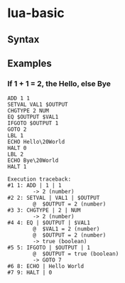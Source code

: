 # lua-basic

## Syntax



## Examples

### If 1 + 1 = 2, the Hello, else Bye

```text
ADD 1 1
SETVAL VAL1 $OUTPUT
CHGTYPE 2 NUM
EQ $OUTPUT $VAL1
IFGOTO $OUTPUT 1
GOTO 2
LBL 1
ECHO Hello\20World
HALT 0
LBL 2
ECHO Bye\20World
HALT 1
```

```text
Execution traceback:
#1 1: ADD | 1 | 1
        -> 2 (number)
#2 2: SETVAL | VAL1 | $OUTPUT
        @  $OUTPUT = 2 (number)
#3 3: CHGTYPE | 2 | NUM
        -> 2 (number)
#4 4: EQ | $OUTPUT | $VAL1
        @  $VAL1 = 2 (number)
        @  $OUTPUT = 2 (number)
        -> true (boolean)
#5 5: IFGOTO | $OUTPUT | 1
        @  $OUTPUT = true (boolean)
        -> GOTO 7
#6 8: ECHO | Hello World
#7 9: HALT | 0
```
